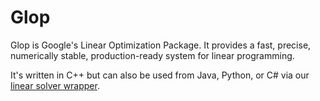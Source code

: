 # Glop

Glop is Google's Linear Optimization Package. It provides a fast,
precise, numerically stable, production-ready system for linear programming.

It's written in C++ but can also be used from Java, Python, or C# via
our [linear solver wrapper](../linear_solver/).

